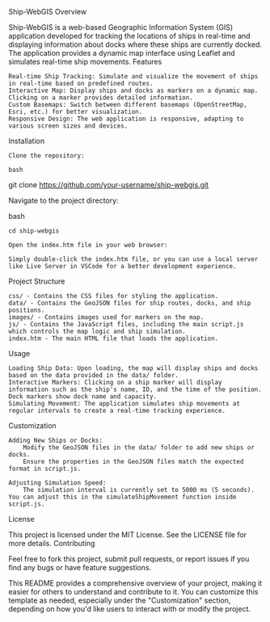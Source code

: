 Ship-WebGIS
Overview

Ship-WebGIS is a web-based Geographic Information System (GIS) application developed for tracking the locations of ships in real-time and displaying information about docks where these ships are currently docked. The application provides a dynamic map interface using Leaflet and simulates real-time ship movements.
Features

    Real-time Ship Tracking: Simulate and visualize the movement of ships in real-time based on predefined routes.
    Interactive Map: Display ships and docks as markers on a dynamic map. Clicking on a marker provides detailed information.
    Custom Basemaps: Switch between different basemaps (OpenStreetMap, Esri, etc.) for better visualization.
    Responsive Design: The web application is responsive, adapting to various screen sizes and devices.

Installation

    Clone the repository:

    bash

git clone https://github.com/your-username/ship-webgis.git

Navigate to the project directory:

bash

    cd ship-webgis

    Open the index.htm file in your web browser:

    Simply double-click the index.htm file, or you can use a local server like Live Server in VSCode for a better development experience.

Project Structure

    css/ - Contains the CSS files for styling the application.
    data/ - Contains the GeoJSON files for ship routes, docks, and ship positions.
    images/ - Contains images used for markers on the map.
    js/ - Contains the JavaScript files, including the main script.js which controls the map logic and ship simulation.
    index.htm - The main HTML file that loads the application.

Usage

    Loading Ship Data: Upon loading, the map will display ships and docks based on the data provided in the data/ folder.
    Interactive Markers: Clicking on a ship marker will display information such as the ship's name, ID, and the time of the position. Dock markers show dock name and capacity.
    Simulating Movement: The application simulates ship movements at regular intervals to create a real-time tracking experience.

Customization

    Adding New Ships or Docks:
        Modify the GeoJSON files in the data/ folder to add new ships or docks.
        Ensure the properties in the GeoJSON files match the expected format in script.js.

    Adjusting Simulation Speed:
        The simulation interval is currently set to 5000 ms (5 seconds). You can adjust this in the simulateShipMovement function inside script.js.

License

This project is licensed under the MIT License. See the LICENSE file for more details.
Contributing

Feel free to fork this project, submit pull requests, or report issues if you find any bugs or have feature suggestions.

This README provides a comprehensive overview of your project, making it easier for others to understand and contribute to it. You can customize this template as needed, especially under the "Customization" section, depending on how you'd like users to interact with or modify the project.

